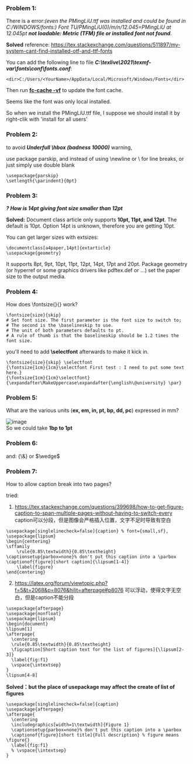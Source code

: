 ### Problem 1:

There is a error:*(even the PMingLiU.ttf was installed and could be found in C:/WINDOWS/fonts:)
Font TU/PMingLiU(0)/m/n/12.045=PMingLiU at 12.045pt **not loadable: Metric (TFM) file or installed font not found***.

**Solved**
reference: https://tex.stackexchange.com/questions/511897/my-system-cant-find-installed-otf-and-ttf-fonts

You can add the following line to file ***C:\texlive\2021\texmf-var\fonts\conf\fonts.conf***:

    <dir>C:/Users/<YourName>/AppData/Local/Microsoft/Windows/Fonts</dir>

Then run <u>**fc-cache -vf**</u> to update the font cache.

Seems like the font was only local installed. 

So when we install the PMingLiU.ttf file, I suppose we should install it by right-clik with 'install for all users'

### Problem 2:

to avoid ***Underfull \hbox (badness 10000)*** warning,

use package parskip, and instead of using \newline or \\ for line breaks, or just simply use double blank

    \usepackage{parskip}
    \setlength{\parindent}{0pt}

### Problem 3:

***? How is 14pt giving font size smaller than 12pt***
    
**Solved:** Document class article only supports **10pt, 11pt, and 12pt**. The default is 10pt. Option 14pt is unknown, therefore you are getting 10pt.

You can get larger sizes with extsizes:

    \documentclass[a4paper,14pt]{extarticle}
    \usepackage{geometry}
It supports 8pt, 9pt, 10pt, 11pt, 12pt, 14pt, 17pt and 20pt.
Package geometry (or hyperref or some graphics drivers like pdftex.def or …) set the paper size to the output media.

### Problem 4:

How does \fontsize{}{} work?

    \fontsize{size}{skip}
    # Set font size. The first parameter is the font size to switch to; 
    # The second is the \baselineskip to use. 
    # The unit of both parameters defaults to pt.
    # A rule of thumb is that the baselineskip should be 1.2 times the font size.
you'll need to add **\selectfont** afterwards to make it kick in.

    \fontsize{size}{skip} \selectfont
    {\fontsize{1cm}{1cm}\selectfont First test : I need to put some text here.}
    {\fontsize{1cm}{1cm}\selectfont}{\expandafter\MakeUppercase\expandafter{\english\@university} \par}

### Problem 5:
What are the various units (**ex, em, in, pt, bp, dd, pc**) expressed in mm?

![image](https://i.stack.imgur.com/uDZPg.png)</br>
So we could take **1bp to 1pt**

### Problem 6:
and: {\\&} or \$\wedge$


### Problem 7:
How to allow caption break into two pages?

tried: 
1. https://tex.stackexchange.com/questions/399698/how-to-get-figure-caption-to-span-multiple-pages-without-having-to-switch-every
caption可以分段，但是图像会严格插入位置，文字不足时导致有空白
```
\usepackage[singlelinecheck=false]{caption} % font={small,sf}, 
\usepackage{lipsum}
\begin{centering}
\sffamily
    \rule{0.85\textwidth}{0.85\textheight}
\captionsetup{parbox=none}% don't put this caption into a \parbox
\captionof{figure}[short caption]{\lipsum[1-4]}
    \label{figure}
\end{centering} 
```
2. https://latex.org/forum/viewtopic.php?f=5&t=2068&p=8076&hilit=afterpage#p8076
可以浮动，使得文字无空白，但是caption不能分段
```
\usepackage{afterpage}
\usepackage{nonfloat}
\usepackage{lipsum}
\begin{document}
\lipsum[1]
\afterpage{
  \centering
  \rule{0.85\textwidth}{0.85\textheight}
  \figcaption[Short caption text for the list of figures]{\lipsum[2-3]}
  \label{fig:f1}
  \vspace{\intextsep}
}
\lipsum[4-8]
```
**Solved：but the place of usepackage may affect the create of list of figures**
```
\usepackage[singlelinecheck=false]{caption}
\usepackage{afterpage}
\afterpage{
  \centering
  \includegraphics[width=1\textwidth]{Figure 1}
  \captionsetup{parbox=none}% don't put this caption into a \parbox
  \captionof{figure}[short title]{Full description} % figure means \figure{}
  \label{fig:f1}
  % \vspace{\intextsep}
}
```
